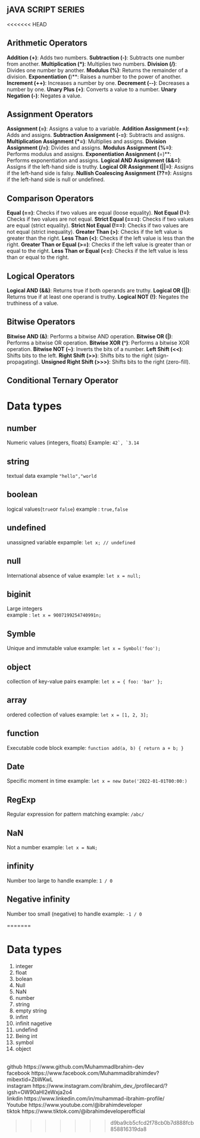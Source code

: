 
## jAVA SCRIPT SERIES
<<<<<<< HEAD

## Arithmetic Operators
**Addition (+)**: Adds two numbers.
**Subtraction (-)**: Subtracts one number from another.
**Multiplication (*)**: Multiplies two numbers.
**Division (/)**: Divides one number by another.
**Modulus (%)**: Returns the remainder of a division.
**Exponentiation (**)**: Raises a number to the power of another.
**Increment (++)**: Increases a number by one.
**Decrement (--)**: Decreases a number by one.
**Unary Plus (+)**: Converts a value to a number.
**Unary Negation (-)**: Negates a value.
## Assignment Operators
**Assignment (=)**: Assigns a value to a variable.
**Addition Assignment (+=)**: Adds and assigns.
**Subtraction Assignment (-=)**: Subtracts and assigns.
**Multiplication Assignment (*=)**: Multiplies and assigns.
**Division Assignment (/=)**: Divides and assigns.
**Modulus Assignment (%=)**: Performs modulus and assigns.
**Exponentiation Assignment (**=)**: Performs exponentiation and assigns.
**Logical AND Assignment (&&=)**: Assigns if the left-hand side is truthy.
**Logical OR Assignment (||=)**: Assigns if the left-hand side is falsy.
**Nullish Coalescing Assignment (??=)**: Assigns if the left-hand side is null or undefined.
## Comparison Operators
**Equal (==)**: Checks if two values are equal (loose equality).
**Not Equal (!=)**: Checks if two values are not equal.
**Strict Equal (===)**: Checks if two values are equal (strict equality).
**Strict Not Equal (!==)**: Checks if two values are not equal (strict inequality).
**Greater Than (>)**: Checks if the left value is greater than the right.
**Less Than (<)**: Checks if the left value is less than the right.
**Greater Than or Equal (>=)**: Checks if the left value is greater than or equal to the right.
**Less Than or Equal (<=)**: Checks if the left value is less than or equal to the right.
## Logical Operators
**Logical AND (&&)**: Returns true if both operands are truthy.
**Logical OR (||)**: Returns true if at least one operand is truthy.
**Logical NOT (!)**: Negates the truthiness of a value.
## Bitwise Operators
**Bitwise AND (&)**: Performs a bitwise AND operation.
**Bitwise OR (|)**: Performs a bitwise OR operation.
**Bitwise XOR (^)**: Performs a bitwise XOR operation.
**Bitwise NOT (~)**: Inverts the bits of a number.
**Left Shift (<<)**: Shifts bits to the left.
**Right Shift (>>)**: Shifts bits to the right (sign-propagating).
**Unsigned Right Shift (>>>)**: Shifts bits to the right (zero-fill).
## Conditional Ternary Operator


# Data types
## number
Numeric values (integers, floats)
	Example: ```42`, `3.14```
## string
textual data
example ``"hello","world``
## boolean
logical values(`true`or `false`)
example : ``true,false``
## undefined
unassigned variable
expample: ``let x; // undefined``
## null
International absence of value
example: ``let x = null;``
## biginit
 Large integers   
 example : ``let x = 9007199254740991n;``
 ## Symble
Unique and immutable value
example: ``let x = Symbol('foo');``
## object
collection of key-value pairs
example: ``let x = { foo: 'bar' };``
## array
ordered collection of values
example: ``let x = [1, 2, 3];``
## function
Executable code block
example: ``function add(a, b) { return a + b; }``
## Date
Specific moment in time
example: ``let x = new Date('2022-01-01T00:00:)``
## RegExp
Regular expression for pattern matching
example: ``/abc/``
## NaN
Not a number
example: ``let x = NaN;``
## infinity
Number too large to handle
example: ``1 / 0``
## Negative infinity
Number too small (negative) to handle
example: ``-1 / 0``


=======
 # Data types
1. integer
2. float 
3. bolean 
4. Null 
5. NaN
6. number
7. string 
8. empty string 
9. infint 
10. infinit nagetive 
11. undefind
12. Being int 
13. symbol
15. object
<br/>
github https://www.github.com/MuhammadIbrahim-dev
<br/>
facebook https://www.facebook.com/Muhammadibrahimdev?mibextid=ZbWKwL
<br/>
instagram https://www.instagram.com/ibrahim_dev_/profilecard/?igsh=OW90aHI2eWxja2o4
<br/>
linkdin https://www.linkedin.com/in/muhammad-ibrahim-profile/
<br/>
Youtube https://www.youtube.com/@ibrahimdeveloper
<br/>
tiktok https://www.tiktok.com/@ibrahimdeveloperofficial
 
>>>>>>> d9ba9cb5cfcd2f78cb0b7d888fcb858816319da8
